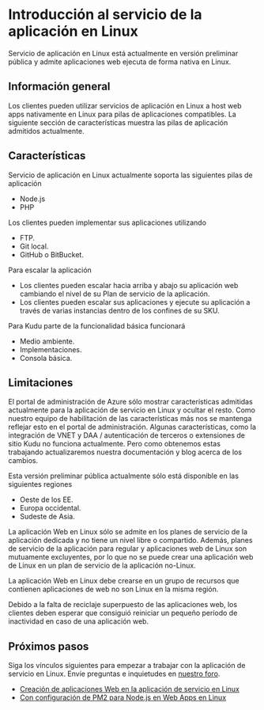<properties 
    pageTitle="Introducción al servicio de la aplicación en Linux | Microsoft Azure" 
    description="Obtenga información acerca de la aplicación de servicio en Linux." 
    keywords="servicio de aplicación de Azure, linux, sistemas operativos"
    services="app-service" 
    documentationCenter="" 
    authors="naziml" 
    manager="wpickett" 
    editor=""/>

<tags 
    ms.service="app-service" 
    ms.workload="na" 
    ms.tgt_pltfrm="na" 
    ms.devlang="na" 
    ms.topic="article" 
    ms.date="10/10/2016" 
    ms.author="naziml"/>

# <a name="introduction-to-app-service-on-linux"></a>Introducción al servicio de la aplicación en Linux
Servicio de aplicación en Linux está actualmente en versión preliminar pública y admite aplicaciones web ejecuta de forma nativa en Linux. 

## <a name="overview"></a>Información general ##
Los clientes pueden utilizar servicios de aplicación en Linux a host web apps nativamente en Linux para pilas de aplicaciones compatibles. La siguiente sección de características muestra las pilas de aplicación admitidos actualmente.

## <a name="features"></a>Características ##
Servicio de aplicación en Linux actualmente soporta las siguientes pilas de aplicación

- Node.js
- PHP

Los clientes pueden implementar sus aplicaciones utilizando

- FTP.
- Git local.
- GitHub o BitBucket.

Para escalar la aplicación


- Los clientes pueden escalar hacia arriba y abajo su aplicación web cambiando el nivel de su Plan de servicio de la aplicación. 
- Los clientes pueden escalar sus aplicaciones y ejecute su aplicación a través de varias instancias dentro de los confines de su SKU.

Para Kudu parte de la funcionalidad básica funcionará

- Medio ambiente.
- Implementaciones.
- Consola básica.

## <a name="limitations"></a>Limitaciones ##

El portal de administración de Azure sólo mostrar características admitidas actualmente para la aplicación de servicio en Linux y ocultar el resto. Como nuestro equipo de habilitación de las características más nos se mantenga reflejar esto en el portal de administración. Algunas características, como la integración de VNET y DAA / autenticación de terceros o extensiones de sitio Kudu no funciona actualmente. Pero como obtenemos estas trabajando actualizaremos nuestra documentación y blog acerca de los cambios.

Esta versión preliminar pública actualmente sólo está disponible en las siguientes regiones

-   Oeste de los EE.
-   Europa occidental.
-   Sudeste de Asia.

La aplicación Web en Linux sólo se admite en los planes de servicio de la aplicación dedicada y no tiene un nivel libre o compartido. Además, planes de servicio de la aplicación para regular y aplicaciones web de Linux son mutuamente excluyentes, por lo que no se puede crear una aplicación web de Linux en un plan de servicio de la aplicación no-Linux.

La aplicación Web en Linux debe crearse en un grupo de recursos que contienen aplicaciones de web no son Linux en la misma región.

Debido a la falta de reciclaje superpuesto de las aplicaciones web, los clientes deben esperar que consiguió reiniciar un pequeño período de inactividad en caso de una aplicación web. 

## <a name="next-steps"></a>Próximos pasos ##

Siga los vínculos siguientes para empezar a trabajar con la aplicación de servicio en Linux. Envíe preguntas e inquietudes en [nuestro foro](https://social.msdn.microsoft.com/forums/azure/home?forum=windowsazurewebsitespreview).

* [Creación de aplicaciones Web en la aplicación de servicio en Linux](./app-service-linux-how-to-create-a-web-app.md)
* [Con configuración de PM2 para Node.js en Web Apps en Linux](./app-service-linux-using-nodejs-pm2.md)

